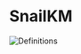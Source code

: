 # SnailKM
![Definitions](https://github.com/the-via/keyboards/actions/workflows/yarn.yml/badge.svg)
